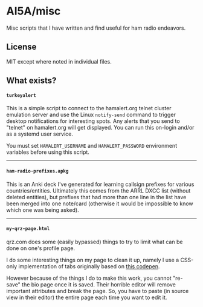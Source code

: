# AI5A/misc

Misc scripts that I have written and find useful for ham radio endeavors.

## License

MIT except where noted in individual files.

## What exists?

#### `turkeyalert`

This is a simple script to connect to the hamalert.org telnet cluster emulation
server and use the Linux `notify-send` command to trigger desktop notifications
for interesting spots. Any alerts that you send to "telnet" on hamalert.org
will get displayed. You can run this on-login and/or as a systemd user service.

You must set `HAMALERT_USERNAME` and `HAMALERT_PASSWORD` environment variables
before using this script.

---

#### `ham-radio-prefixes.apkg`

This is an Anki deck I've generated for learning callsign prefixes for various
countries/entities. Ultimately this comes from the ARRL DXCC list (without
deleted entities), but prefixes that had more than one line in the list have
been merged into one note/card (otherwise it would be impossible to know which
one was being asked).

---

#### `my-qrz-page.html`

qrz.com does some (easily bypassed) things to try to limit what can be done on
one's profile page.

I do some interesting things on my page to clean it up, namely I use a CSS-only
implementation of tabs originally based on
[this codepen](https://codepen.io/MPDoctor/pen/mpJdYe).

However because of the things I do to make this work, you cannot "re-save" the
bio page once it is saved. Their horrible editor will remove important
attributes and break the page. So, you have to paste (in source view in their
editor) the entire page each time you want to edit it.
